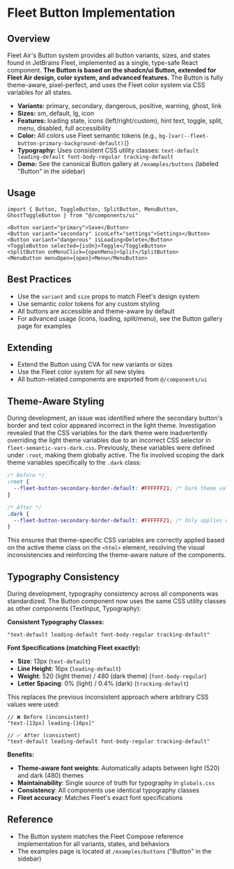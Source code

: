 # Fleet Button Implementation

## Overview

Fleet Air's Button system provides all button variants, sizes, and states found in JetBrains Fleet, implemented as a single, type-safe React component. **The Button is based on the shadcn/ui Button, extended for Fleet Air design, color system, and advanced features.** The Button is fully theme-aware, pixel-perfect, and uses the Fleet color system via CSS variables for all states.

- **Variants:** primary, secondary, dangerous, positive, warning, ghost, link
- **Sizes:** sm, default, lg, icon
- **Features:** loading state, icons (left/right/custom), hint text, toggle, split, menu, disabled, full accessibility
- **Color:** All colors use Fleet semantic tokens (e.g., `bg-[var(--fleet-button-primary-background-default)]`)
- **Typography:** Uses consistent CSS utility classes: `text-default leading-default font-body-regular tracking-default`
- **Demo:** See the canonical Button gallery at `/examples/buttons` (labeled "Button" in the sidebar)

## Usage

```tsx
import { Button, ToggleButton, SplitButton, MenuButton, GhostToggleButton } from "@/components/ui"

<Button variant="primary">Save</Button>
<Button variant="secondary" iconLeft="settings">Settings</Button>
<Button variant="dangerous" isLoading>Delete</Button>
<ToggleButton selected={isOn}>Toggle</ToggleButton>
<SplitButton onMenuClick={openMenu}>Split</SplitButton>
<MenuButton menuOpen={open}>Menu</MenuButton>
```

## Best Practices
- Use the `variant` and `size` props to match Fleet's design system
- Use semantic color tokens for any custom styling
- All buttons are accessible and theme-aware by default
- For advanced usage (icons, loading, split/menu), see the Button gallery page for examples

## Extending
- Extend the Button using CVA for new variants or sizes
- Use the Fleet color system for all new styles
- All button-related components are exported from `@/components/ui`

## Theme-Aware Styling

During development, an issue was identified where the secondary button's border and text color appeared incorrect in the light theme. Investigation revealed that the CSS variables for the dark theme were inadvertently overriding the light theme variables due to an incorrect CSS selector in `fleet-semantic-vars-dark.css`. Previously, these variables were defined under `:root`, making them globally active. The fix involved scoping the dark theme variables specifically to the `.dark` class:

```css
/* Before */
:root {
  --fleet-button-secondary-border-default: #FFFFFF21; /* Dark theme value applied globally */
}

/* After */
.dark {
  --fleet-button-secondary-border-default: #FFFFFF21; /* Only applies when .dark class is present */
}
```

This ensures that theme-specific CSS variables are correctly applied based on the active theme class on the `<html>` element, resolving the visual inconsistencies and reinforcing the theme-aware nature of the components.

## Typography Consistency

During development, typography consistency across all components was standardized. The Button component now uses the same CSS utility classes as other components (TextInput, Typography):

**Consistent Typography Classes:**
```tsx
"text-default leading-default font-body-regular tracking-default"
```

**Font Specifications (matching Fleet exactly):**
- **Size**: 13px (`text-default`)
- **Line Height**: 16px (`leading-default`)
- **Weight**: 520 (light theme) / 480 (dark theme) (`font-body-regular`)
- **Letter Spacing**: 0% (light) / 0.4% (dark) (`tracking-default`)

This replaces the previous inconsistent approach where arbitrary CSS values were used:
```tsx
// ❌ Before (inconsistent)
"text-[13px] leading-[16px]"

// ✅ After (consistent)
"text-default leading-default font-body-regular tracking-default"
```

**Benefits:**
- **Theme-aware font weights**: Automatically adapts between light (520) and dark (480) themes
- **Maintainability**: Single source of truth for typography in `globals.css`
- **Consistency**: All components use identical typography classes
- **Fleet accuracy**: Matches Fleet's exact font specifications

## Reference
- The Button system matches the Fleet Compose reference implementation for all variants, states, and behaviors
- The examples page is located at `/examples/buttons` ("Button" in the sidebar) 